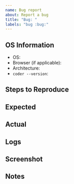 ```yaml
---
name: Bug report
about: Report a bug
title: "Bug: "
labels: "bug :bug:"
---
```


## OS Information

- OS:
- Browser (if applicable): 
- Architecture:
- `coder --version`:

## Steps to Reproduce

<!-- 1. -->
<!-- 2. -->
<!-- 3. -->

## Expected

<!-- What should happen? -->

## Actual

<!-- What actually happens? -->

## Logs

## Screenshot

<!-- Ideally provide a screenshot, gif, video or screen recording. -->

## Notes

<!-- Anything else you want to share -->

